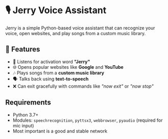 # 🎙️ Jerry Voice Assistant

Jerry is a simple Python-based voice assistant that can recognize your voice, open websites, and play songs from a custom music library. 

## 🚀 Features
- 🎤 Listens for activation word **"Jerry"**
- 🌐 Opens popular websites like **Google** and **YouTube**
- 🎶 Plays songs from a **custom music library**
- 🗣️ Talks back using **text-to-speech**
- ❌ Can exit gracefully with commands like *"now exit"* or *"now stop"*

## Requirements
- Python 3.7+
- Modules: `speechrecognition`, `pyttsx3`, `webbrowser`, `pyaudio` (required for mic input)
- Most important is a good and stable network
